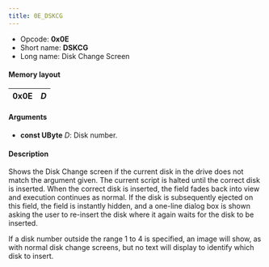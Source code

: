 ```yaml
---
title: 0E_DSKCG
---
```


- Opcode: **0x0E**
- Short name: **DSKCG**
- Long name: Disk Change Screen

#### Memory layout

| 0x0E | *D* |
|------|-----|

#### Arguments

- **const UByte** *D*: Disk number.

#### Description

Shows the Disk Change screen if the current disk in the drive does not match the argument given. The current script is halted until the correct disk is inserted. When the correct disk is inserted, the field fades back into view and execution continues as normal. If the disk is subsequently ejected on this field, the field is instantly hidden, and a one-line dialog box is shown asking the user to re-insert the disk where it again waits for the disk to be inserted.

If a disk number outside the range 1 to 4 is specified, an image will show, as with normal disk change screens, but no text will display to identify which disk to insert.
